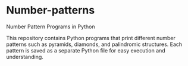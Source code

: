 # Number-patterns
Number Pattern Programs in Python

This repository contains Python programs that print different number patterns such as pyramids, diamonds, and palindromic structures.
Each pattern is saved as a separate Python file for easy execution and understanding.

